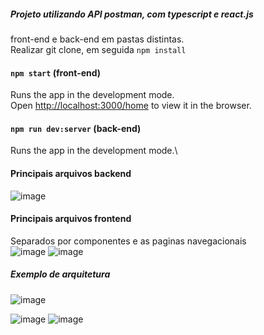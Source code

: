 ##### Projeto utilizando API postman, com typescript e react.js


front-end e back-end em pastas distintas. 
<br/>Realizar git clone, em seguida `npm install`


#### `npm start` (front-end)
Runs the app in the development mode.\
Open [http://localhost:3000/home](http://localhost:3000) to view it in the browser.


#### `npm run dev:server` (back-end)
Runs the app in the development mode.\


#### Principais arquivos backend
![image](https://user-images.githubusercontent.com/55932953/194153549-1ed6b89e-9a60-4ba0-bc50-fd33781c4b5f.png)

#### Principais arquivos frontend
Separados por componentes e as paginas navegacionais 
<br/>
![image](https://user-images.githubusercontent.com/55932953/194153693-a9e6dadc-a0fd-4c65-b03d-16e484ab6388.png)
![image](https://user-images.githubusercontent.com/55932953/194154221-dbfa1275-1f22-47c0-a0c7-cf9939f21979.png)

##### Exemplo de arquitetura
![image](https://user-images.githubusercontent.com/55932953/194154938-6ce452fe-1373-4e60-9ca4-2d392a71319d.png)


![image](https://user-images.githubusercontent.com/55932953/194189274-448a872a-ef81-4978-85e3-70eaaf1a0fb7.png)
![image](https://user-images.githubusercontent.com/55932953/194189394-0ca63eef-c67c-47a8-814b-5adb00871f36.png)

